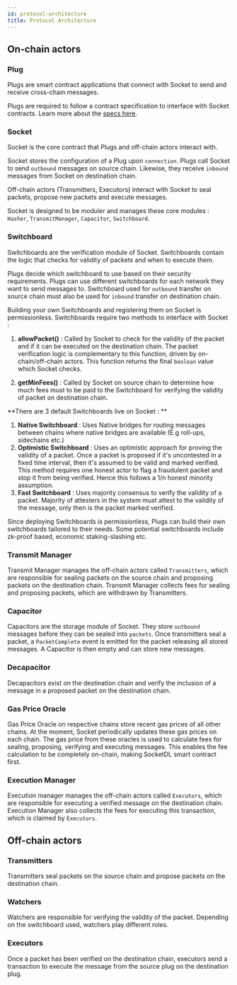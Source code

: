 ```yaml
---
id: protocol-architecture
title: Protocol Architecture
---
```


<!-- PAGE STATUS : MOSTLY DONE. NEEDS FEW CHANGES BEFORE REVIEW -->

## On-chain actors 


### Plug 
Plugs are smart contract applications that connect with Socket to send and receive cross-chain messages.

Plugs are required to follow a contract specification to interface with Socket contracts. Learn more about the [specs here](../Build-on-SocketDL/getting-started.md).


### Socket 

Socket is the core contract that Plugs and off-chain actors interact with.

Socket stores the configuration of a Plug upon `connection`. Plugs call Socket to send `outbound` messages on source chain. Likewise, they receive `inbound` messages from Socket on destination chain.

Off-chain actors (Transmitters, Executors) interact with Socket to seal packets, propose new packets and execute messages.

Socket is designed to be moduler and manages these core modules : `Hasher`, `TransmitManager`, `Capacitor`, `Switchboard`.


### Switchboard 

Switchboards are the verification module of Socket. Switchboards contain the logic that checks for validity of packets and when to execute them.

Plugs decide which switchboard to use based on their security requirements. Plugs can use different switchboards for each network they want to send messages to. Switchboard used for `outbound` transfer on source chain must also be used for `inbound` transfer on destination chain.

Building your own Switchboards and registering them on Socket is permissionless. Switchboards require two methods to interface with Socket : 
1. **allowPacket()** : Called by Socket to check for the validity of the packet and if it can be executed on the destination chain. The packet verification logic is complementary to this function, driven by on-chain/off-chain actors. This function returns the final `boolean` value which Socket checks.

2. **getMinFees()** : Called by Socket on source chain to determine how much fees must to be paid to the Switchboard for verifying the validity of packet on destination chain.

<!-- WIP : This must follow ISwitchboard. Also need to add rest of functions here. This is important !!! -->

**There are 3 default Switchboards live on Socket : **
1. **Native Switchboard** : Uses Native bridges for routing messages between chains where native bridges are available (E.g roll-ups, sidechains etc.)
2. **Optimistic Switchboard** : Uses an optimistic approach for proving the validity of a packet. Once a packet is proposed if it's uncontested in a fixed time interval, then it's assumed to be valid and marked verified. This method requires one honest actor to flag a fraudulent packet and stop it from being verified. Hence this follows a 1/n honest minority assumption.
3. **Fast Switchboard** : Uses majority consensus to verify the validity of a packet. Majority of attesters in the system must attest to the validity of the message, only then is the packet marked verified.

Since deploying Switchboards is permissionless, Plugs can build their own switchboards tailored to their needs. Some potential switchboards include zk-proof based, economic staking-slashing etc. 

### Transmit Manager 

Transmit Manager manages the off-chain actors called `Transmitters`, which are responsible for sealing packets on the source chain and proposing packets on the destination chain. Transmit Manager collects fees for sealing and proposing packets, which are withdrawn by Transmitters.


### Capacitor 
Capacitors are the storage module of Socket. They store `outbound` messages before they can be sealed into `packets`. Once transmitters seal a packet, a `PacketComplete` event is emitted for the packet releasing all stored messages. A Capacitor is then empty and can store new messages.

### Decapacitor 
Decapacitors exist on the destination chain and verify the inclusion of a message in a proposed packet on the destination chain.


### Gas Price Oracle 
Gas Price Oracle on respective chains store recent gas prices of all other chains. At the moment, Socket periodically updates these gas prices on each chain. The gas price from these oracles is used to calculate fees for sealing, proposing, verifying and executing messages. This enables the fee calculation to be completely on-chain, making SocketDL smart contract first.

### Execution Manager 
Execution manager manages the off-chain actors called `Executors`, which are responsible for executing a verified message on the destination chain. Execution Manager also collects the fees for executing this transaction, which is claimed by `Executors`.


## Off-chain actors 

### Transmitters 
Transmitters seal packets on the source chain and propose packets on the destination chain.


### Watchers 
Watchers are responsible for verifying the validity of the packet. Depending on the switchboard used, watchers play different roles.


### Executors 
Once a packet has been verified on the destination chain, executors send a transaction to execute the message from the source plug on the destination plug.

